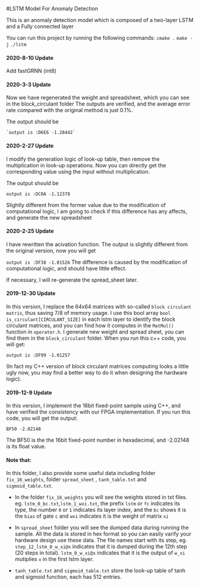 #LSTM Model For Anomaly Detection

This is an anomaly detection model which is composed of a two-layer LSTM and a    Fully connected layer

You can run this project by running the following commands:
`cmake .`
`make -j`
`./lstm`

#### 2020-8-10 Update

Add fastGRNN (int8)


#### 2020-3-3 Update

Now we have regenerated the weight and spreadsheet, which you can see in the block_circulant folder 
The outputs are verified, and the average error rate compared with the original method is just 0.1%. 

The output should be

    `output is :D6E6 -1.28442`

#### 2020-2-27 Update

I modify the generation logic of look-up table, then remove the multiplication in look-up operations.
Now you can directly get the corresponding value using the input without multiplication.

The output should be

   `output is :DC0A -1.12378`

Slightly different from the former value due to the modification of computational logic, I am going to check if this difference has any affects, and generate the new spreadsheet

#### 2020-2-25 Update

I have rewritten the acivation function.
The output is slightly different from the original version, now you will get

   `output is :DF38 -1.01526`
The difference is caused by the modification of computational logic, and should have little effect.

If necessary, I will re-generate the spread_sheet later.

#### 2019-12-30 Update

In this version, I replace the 64x64 matrices with so-called `block circulant matrix`, thus saving 7/8 of memory usage. 
I use this bool array `bool is_circulant[CIRCULANT_SIZE]` in each lstm layer to identify the block circulant matrices, and you can find how it computes in the `MatMul()` function in `operator.h`.
I generate new weight and spread sheet, you can find them in the `block_circulant` folder. When you run this c++ code, you will get:

    output is :DF99 -1.01257


(In fact my C++ version of block circulant matrices computing looks a little ugly now, you may find a better way to do it when designing the hardware logic).



#### 2019-12-9 Update
In this version, I implement the 16bit fixed-point sample using C++, and have verified the consistency with our FPGA implementation.
If you run this code, you will get the output:
    
    BF50 -2.02148

The BF50 is the the 16bit fixed-point number in hexadecimal, and -2.02148 is its float value.

#### Note that:

In this folder, I also provide some useful data including folder `fix_16_weights`, folder `spread_sheet` , `tanh_table.txt` and `sigmoid_table.txt`. 
* In the folder `fix_16_weights`  you will see the weights stored in txt files. eg. `lstm_0_bc.txt`,`lstm_1_wxi.txt`, the prefix `lstm` or `fc` indicates its type, the number `0` or `1` indicates its layer index, and the `bc` shows it is the `bias` of gate `c` and `wxi` indicates it is the weight of matrix `xi` 

* In `spread_sheet` folder you will see the dumped data during running the sample. All the data is stored in hex format so you can easily varify your hardware design use these data.  The file names start with its step, eg. `step_12_lstm_0_w_xi@x` indicates that it is dumped during the 12th step (20 steps in total). `lstm_0_w_xi@x` indicates that it is the output of `w_xi` mutiplies `x` in the first lstm layer.

* `tanh_table.txt` and `sigmoid_table.txt` store the look-up table of tanh and sigmoid function, each has 512 entries.
